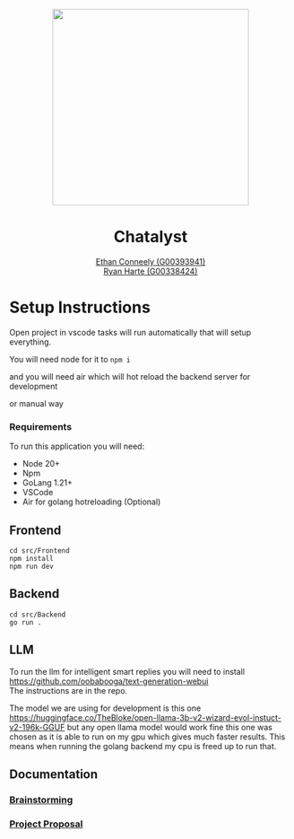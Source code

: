 <p align="center">
  <img height="350px" src="https://github.com/The-Mad-Ryanosaurus/Final-Year-Project/blob/main/src/Frontend/public/Logo.png?raw=true" />

  <h1 align="center">
    Chatalyst
  </h1>
</p>

<p align="center">
  <a href="https://github.com/IrishBruse">Ethan Conneely (G00393941)</a>  
  <br>
  <a href="https://github.com/The-Mad-Ryanosaurus">Ryan Harte (G00338424)</a>
  <br>

# Setup Instructions

Open project in vscode tasks will run automatically that will setup everything.

You will need node for it to `npm i`

and you will need air which will hot reload the backend server for development

or manual way

### Requirements

To run this application you will need:
- Node 20+
- Npm
- GoLang 1.21+
- VSCode
- Air for golang hotreloading (Optional)

## Frontend

```shell
cd src/Frontend
npm install
npm run dev
```

## Backend

```shell
cd src/Backend
go run .
```

## LLM

To run the llm for intelligent smart replies you will need to install https://github.com/oobabooga/text-generation-webui  
The instructions are in the repo.

The model we are using for development is this one
https://huggingface.co/TheBloke/open-llama-3b-v2-wizard-evol-instuct-v2-196k-GGUF
but any open llama model would work fine this one was chosen as it is able to run on my gpu which gives much faster results.
This means when running the golang backend my cpu is freed up to run that.

## Documentation

### [Brainstorming](./Documentation/Brainstorming.md)

### [Project Proposal](./Documentation/Proposal/)
